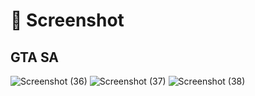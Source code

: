 
# 📸 Screenshot
## GTA SA
![Screenshot (36)](https://github.com/Najimuddin2/GTA-Zombie-Andreas-Cheat-Menu-Config/assets/100257213/d6ac80d7-780c-436a-ab75-bb909aed6d1b)
![Screenshot (37)](https://github.com/Najimuddin2/GTA-Zombie-Andreas-Cheat-Menu-Config/assets/100257213/cc7915f3-3598-4222-ada5-35b67cf93921)
![Screenshot (38)](https://github.com/Najimuddin2/GTA-Zombie-Andreas-Cheat-Menu-Config/assets/100257213/4adaa3c8-2891-440d-bcd6-f014fae6fc6f)








